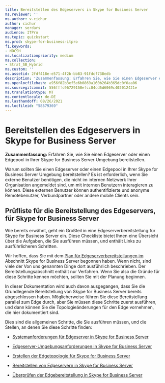 ```yaml
---
title: Bereitstellen des Edgeservers in Skype for Business Server
ms.reviewer: ''
ms.author: v-cichur
author: cichur
manager: serdars
audience: ITPro
ms.topic: quickstart
ms.prod: skype-for-business-itpro
f1.keywords:
- NOCSH
ms.localizationpriority: medium
ms.collection:
- Strat_SB_Hybrid
ms.custom: ''
ms.assetid: 2fdf418e-e571-4f2b-bb83-91fdcf738edb
description: 'Zusammenfassung: Erfahren Sie, wie Sie einen Edgeserver oder einen Edgepool in Ihrer Skype for Business Server Umgebung bereitstellen.'
ms.openlocfilehash: a956f82b3ef5e6b0860a160b264b365dc0f0aa06
ms.sourcegitcommit: 556fffc96729150efcc04cd5d6069c402012421e
ms.translationtype: MT
ms.contentlocale: de-DE
ms.lasthandoff: 08/26/2021
ms.locfileid: "58579369"
---
```

# <a name="deploy-edge-server-in-skype-for-business-server"></a>Bereitstellen des Edgeservers in Skype for Business Server
 
**Zusammenfassung:** Erfahren Sie, wie Sie einen Edgeserver oder einen Edgepool in Ihrer Skype for Business Server Umgebung bereitstellen.
  
Warum sollten Sie einen Edgeserver oder einen Edgepool in Ihrer Skype for Business Server Umgebung bereitstellen? Es ist erforderlich, wenn Sie externe Benutzer benötigen, die nicht im internen Netzwerk Ihrer Organisation angemeldet sind, um mit internen Benutzern interagieren zu können. Diese externen Benutzer können authentifizierte und anonyme Remotebenutzer, Verbundpartner oder andere mobile Clients sein.
  
## <a name="deployment-checklist-for-the-edge-for-skype-for-business-server"></a>Prüfliste für die Bereitstellung des Edgeservers, für Skype for Business Server

Wie bereits erwähnt, geht ein Großteil in eine Edgeserverbereitstellung für Skype for Business Server ein. Diese Checkliste bietet Ihnen eine Übersicht über die Aufgaben, die Sie ausführen müssen, und enthält Links zu ausführlicheren Schritten.
  
Wir hoffen, dass Sie mit dem [Plan für Edgeserverbereitstellungen im](../../plan-your-deployment/edge-server-deployments/edge-server-deployments.md) Abschnitt Skype for Business Server begonnen haben. Wenn nicht, sind viele der Von uns genannten Dinge dort ausführlich beschrieben. Der Bereitstellungsabschnitt enthält nur Verfahren. Wenn Sie also die Gründe für diese Schritte kennen möchten, sollten Sie mit der Planung beginnen.
  
In dieser Dokumentation wird auch davon ausgegangen, dass Sie die Grundlegende Bereitstellung von Skype for Business Server bereits abgeschlossen haben. Möglicherweise führen Sie diese Bereitstellung parallel zum Edge durch, aber Sie müssen diese Schritte zuerst ausführen, und dann können Sie die Topologieänderungen für den Edge vornehmen, die hier dokumentiert sind.
  
Dies sind die allgemeinen Schritte, die Sie ausführen müssen, und die Stellen, an denen Sie diese Schritte finden:
  
- [Systemanforderungen für Edgeserver in Skype for Business Server](../../plan-your-deployment/edge-server-deployments/system-requirements.md)
    
- [Edgeserver-Umgebungsanforderungen in Skype for Business Server](../../plan-your-deployment/edge-server-deployments/edge-environmental-requirements.md)
    
- [Erstellen der Edgetopologie für Skype for Business Server](create-your-edge-topology.md)
    
- [Bereitstellen von Edgeservern in Skype for Business Server](deploy-edge-servers.md)
    
- [Überprüfen der Edgebereitstellung in Skype for Business Server](validate-edge-deployment.md)
    

